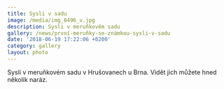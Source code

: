 ```yaml
---
title: Sysli v sadu
image: /media/img_8496_v.jpg
description: Sysli v meruňkovém sadu
gallery: /news/první-meruňky-se-známkou-sysli-v-sadu
date: '2018-06-19 17:22:06 +0200'
category: gallery
layout: photo
---
```

Sysli v meruňkovém sadu v Hrušovanech u Brna. Vidět jich můžete hned několik naráz.
